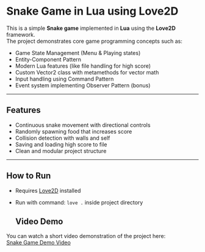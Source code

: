 # Snake Game in Lua using Love2D

This is a simple **Snake game** implemented in **Lua** using the **Love2D** framework.  
The project demonstrates core game programming concepts such as:

- Game State Management (Menu & Playing states)  
- Entity-Component Pattern  
- Modern Lua features (like file handling for high score)  
- Custom Vector2 class with metamethods for vector math  
- Input handling using Command Pattern  
- Event system implementing Observer Pattern (bonus)

---

## Features

- Continuous snake movement with directional controls  
- Randomly spawning food that increases score  
- Collision detection with walls and self  
- Saving and loading high score to file  
- Clean and modular project structure  

---

## How to Run

- Requires [Love2D](https://love2d.org/) installed  
- Run with command: `love .` inside project directory

  ## Video Demo

You can watch a short video demonstration of the project here:  
[Snake Game Demo Video](https://drive.google.com/file/d/1JDbXbJzrESGC6mVwMrmqH9MEIKQ4IsQ8/view?usp=sharing)


